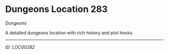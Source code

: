 # Dungeons Location 283

*Dungeons*

A detailed dungeons location with rich history and plot hooks.

---
*ID: LOC00282*